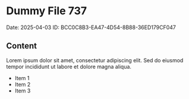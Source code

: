 # Dummy File 737

Date: 2025-04-03
ID: BCC0C8B3-EA47-4D54-8B88-36ED179CF047

## Content

Lorem ipsum dolor sit amet, consectetur adipiscing elit.
Sed do eiusmod tempor incididunt ut labore et dolore magna aliqua.

* Item 1
* Item 2
* Item 3
